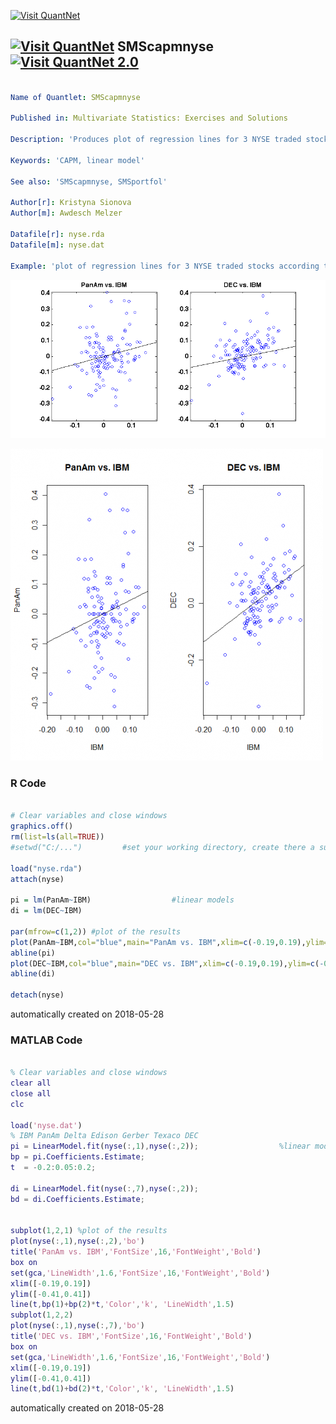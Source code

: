 [<img src="https://github.com/QuantLet/Styleguide-and-FAQ/blob/master/pictures/banner.png" width="888" alt="Visit QuantNet">](http://quantlet.de/)

## [<img src="https://github.com/QuantLet/Styleguide-and-FAQ/blob/master/pictures/qloqo.png" alt="Visit QuantNet">](http://quantlet.de/) **SMScapmnyse** [<img src="https://github.com/QuantLet/Styleguide-and-FAQ/blob/master/pictures/QN2.png" width="60" alt="Visit QuantNet 2.0">](http://quantlet.de/)

```yaml

Name of Quantlet: SMScapmnyse

Published in: Multivariate Statistics: Exercises and Solutions

Description: 'Produces plot of regression lines for 3 NYSE traded stocks according to CAPM'

Keywords: 'CAPM, linear model'

See also: 'SMScapmnyse, SMSportfol'

Author[r]: Kristyna Sionova
Author[m]: Awdesch Melzer

Datafile[r]: nyse.rda
Datafile[m]: nyse.dat

Example: 'plot of regression lines for 3 NYSE traded stocks according to CAPM'
```

![Picture1](SMScapmnyse_m.png)

![Picture2](SMScapmnyse_r.png)

### R Code
```r

# Clear variables and close windows
graphics.off()
rm(list=ls(all=TRUE))
#setwd("C:/...")         #set your working directory, create there a subdirectory 'data' for the datasets

load("nyse.rda")
attach(nyse)

pi = lm(PanAm~IBM)				    #linear models
di = lm(DEC~IBM)

par(mfrow=c(1,2)) #plot of the results
plot(PanAm~IBM,col="blue",main="PanAm vs. IBM",xlim=c(-0.19,0.19),ylim=c(-0.41,0.41))
abline(pi)
plot(DEC~IBM,col="blue",main="DEC vs. IBM",xlim=c(-0.19,0.19),ylim=c(-0.41,0.41))
abline(di)

detach(nyse)
```

automatically created on 2018-05-28

### MATLAB Code
```matlab

% Clear variables and close windows
clear all
close all
clc

load('nyse.dat')
% IBM PanAm Delta Edison Gerber Texaco DEC
pi = LinearModel.fit(nyse(:,1),nyse(:,2));				    %linear models
bp = pi.Coefficients.Estimate;
t  = -0.2:0.05:0.2;

di = LinearModel.fit(nyse(:,7),nyse(:,2));
bd = di.Coefficients.Estimate;


subplot(1,2,1) %plot of the results
plot(nyse(:,1),nyse(:,2),'bo')
title('PanAm vs. IBM','FontSize',16,'FontWeight','Bold')
box on
set(gca,'LineWidth',1.6,'FontSize',16,'FontWeight','Bold')
xlim([-0.19,0.19])
ylim([-0.41,0.41])
line(t,bp(1)+bp(2)*t,'Color','k', 'LineWidth',1.5)
subplot(1,2,2)
plot(nyse(:,1),nyse(:,7),'bo')
title('DEC vs. IBM','FontSize',16,'FontWeight','Bold')
box on
set(gca,'LineWidth',1.6,'FontSize',16,'FontWeight','Bold')
xlim([-0.19,0.19])
ylim([-0.41,0.41])
line(t,bd(1)+bd(2)*t,'Color','k', 'LineWidth',1.5)
```

automatically created on 2018-05-28